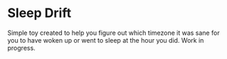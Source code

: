 Sleep Drift
===========

Simple toy created to help you figure out which timezone it was sane for you to have woken up or went to sleep at the hour you did. Work in progress.